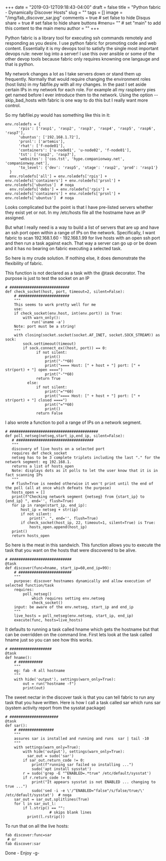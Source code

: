 +++
date = "2019-03-12T09:18:43-04:00"
draft = false
title = "Python fabric - Dynamically Discover Hosts"
slug = ""
tags = []
image = "/img/fab_discover_sar.jpg"
comments = true  # set false to hide Disqus
share = true # set false to hide share buttons
#menu= ""   # set "main" to add this content to the main menu
author = ""
+++

Python fabric is a library tool for executing ssh commands remotely and responding as you desire.
I use python fabric for promoting code and web content. Essentially it is my devops tool to satisfy the 
single most important devops rule: never log into a server! I use this over ansible or some of the other
devop tools because fabric only requires knowning one langauge and that is python. 

My network changes a lot as I take servers down or stand them up frequently. Normally that would require changing
the environment roles (host lists) in my fabfile.py with all my changes. In the past I set aside certain IPs in my
network for each role. For example all my raspberry pies get named before I ever introduce them to the network.
Using the option --skip_bad_hosts with fabric is one way to do this but I really want more control.

<!--more-->

So my fabfilei.py would has something like this in it:

```
env.roledefs = {
      'rpis': ['rasp1', 'rasp2', 'rasp3', 'rasp4', 'rasp5', 'rasp6', 'rasp7'],
      'ubuntus': ['192.168.1.72'],
      'prsnl': ['artemis'],
      'rhat': ['f-node01'],
      'containers': ['u-node01', 'u-node02', 'f-node01'],
      'tst': ['rasp2', 'rasp7'],
      'websites': ['cos.tst', 'hype.companionway.net', 'companionway.net'],
      'to_level': {'dev': 'rasp5', 'stage': 'rasp2', 'prod': 'rasp1'}
  }
  env.roledefs['all'] = env.roledefs['rpis'] + env.roledefs['containers'] + env.roledefs['prsnl'] + env.roledefs['ubuntus']  # noqa
  env.roledefs['debs'] = env.roledefs['rpis'] + env.roledefs['containers'] + env.roledefs['prsnl'] + env.roledefs['ubuntus']  # noqa
```

Looks complicated but the point is that I have pre-listed servers whether they exist yet or not. In my /etc/hosts file all the hostname
have an IP assigned.


But what I really need is a way to build a list of servers that are up and have an ssh port open within a range of IPs on the network.
Specifically, I want fabric to scan 192.168.1.60 - 192.168.1.99 for live hosts with an open ssh port and then run a task against each.
That way a server can go up or be down and it has no bearing on fabric executing a selected task.

So here is my crude solution. If nothing else, it does demonstrate the flexibility of fabric.

This function is not declared as a task with the @task decorator. The purpose is just to test the socket on an IP

```
# ###########################
def check_socket(host, port, timeout=2, silent=False):
    # #######################
    """
    This seems to work pretty well for me
    use:
    if check_socket(env.host, int(env.port)) is True:
        with warn_only():
            run('uname -a')
    Note: port must be a string!
    """
    with closing(socket.socket(socket.AF_INET, socket.SOCK_STREAM)) as sock:
        sock.settimeout(timeout)
        if sock.connect_ex((host, port)) == 0:
              if not silent:
                  print()
                  print("-"*60)
                  print("==== Host: [" + host + "] port: [" + str(port) + "] open ====")
                  print("-"*60)
              return True
          else:
              if not silent:
                  print("="*60)
                  print("==== Host: [" + host + "] port: [" + str(port) + "] closed ====")
                  print("="*60)
                  print()
              return False
```
I also wrote a function to poll a range of IPs on a network segment.
 
```
# ########################################
def poll_netseg(netseg,start_ip,end_ip, silent=False):
   # ###################################
   """
   discovery of live hosts on a selected port
   requires def check_socket
   netseg has to be 3 complete triplets including the last "." for the network segment: eg 192.168.1.
   returns a list of hosts_open
   Note: displays dots as it polls to let the user know that it is in fact scanning IPs
   """
   # flush=True is needed otherwise it won't print until the end of the poll (all at once which defeats the purpose)
   hosts_open = []
   print(f"Checking network segment {netseg} from {start_ip} to {end_ip} ", end='', flush=True)
   for ip in range(start_ip, end_ip):
       host_ip = netseg + str(ip)
       if not silent:
           print(". ", end='', flush=True)
       if check_socket(host_ip, 22, timeout=1, silent=True) is True:
           hosts_open.append(host_ip)
   print()
   return hosts_open
```

So here is the meat in this sandwich. This function allows you to execute the task that you want on the hosts that were
discovered to be alive.

```
# ############################
@task
def discover(func=hname, start_ip=60,end_ip=99):
    # ########################
    """
    purpose: discover hostnames dynamically and allow execution of selected function/task
    requires:
        poll_netseg()
            which requires setting env.netseg
            check_socket()
    input: be aware of the env.netseg, start_ip and end_ip
    """
    live_hosts = poll_netseg(env.netseg, start_ip, end_ip)
    execute(func, hosts=live_hosts)
```

It defaults to running a task called hname which gets the hostname but that can be overridden on the command line.
First lets look at the task called hname just so you can see how this works.

```
# ###################
@task
def hname():
    # ###########
    """
    eg: fab -R all hostname
    """
    with hide('output'), settings(warn_only=True):
        out = run("hostname -f")
        print(out)
```

The sweet nectar in the discover task is that you can tell fabric to run any task that you have written.
Here is how I call a task called sar which runs sar (system activity report from the sysstat package)

```
# ######################
@task
def sar():
    # ################
    """
    assures sar is installed and running and runs  sar | tail -10
    """
    with settings(warn_only=True):
        with hide('output'), settings(warn_only=True):
          sar_out = sudo('sar')
        if sar_out.return_code != 0:
            print(f"running sar failed so installing ...")
            sudo('apt install sysstat')
        r = sudo('grep -E "^ENABLED=.*true" /etc/default/sysstat')
        if r.return_code != 0:
            print("It appears sysstat is not ENABLED ... changing to true ...")
            sudo('sed -i -e \'/^ENABLED="false"/s/false/true/\' /etc/default/sysstat')  # noqa
    sar_out = sar_out.splitlines(True)
    for l in sar_out_l:
        if l.strip() == "":
					# skips blank lines
          print(l.rstrip())
```

To run that on all the live hosts:

```
fab discover:func=sar
 # or
fab discover:sar
```

Done - Enjoy
-g-
